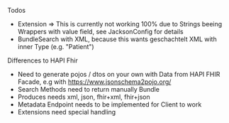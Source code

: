 Todos
- Extension
=> This is currently not working 100% due to Strings beeing Wrappers with value field, see JacksonConfig for details
- BundleSearch with XML, because this wants geschachtelt XML with inner Type (e.g. "Patient") 

Differences to HAPI Fhir
- Need to generate pojos / dtos on your own with Data from HAPI FHIR Facade, e.g with https://www.jsonschema2pojo.org/
- Search Methods need to return manually Bundle
- Produces needs xml, json, fhir+xml, fhir+json
- Metadata Endpoint needs to be implemented for Client to work
- Extensions need special handling